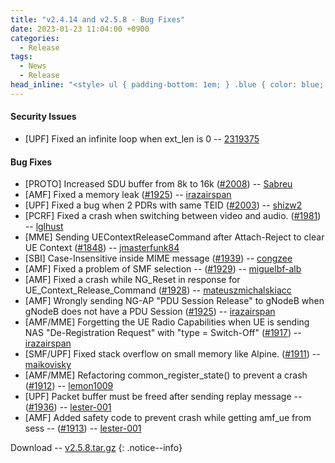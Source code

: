 ```yaml
---
title: "v2.4.14 and v2.5.8 - Bug Fixes"
date: 2023-01-23 11:04:00 +0900
categories:
  - Release
tags:
  - News
  - Release
head_inline: "<style> ul { padding-bottom: 1em; } .blue { color: blue; }</style>"
---
```


#### Security Issues
- [UPF] Fixed an infinite loop when ext_len is 0 -- [2319375](https://github.com/open5gs/open5gs/commit/2319375ea7084e6e9f5db6f16853f7f8c146aa86)

#### Bug Fixes
- [PROTO] Increased SDU buffer from 8k to 16k ([#2008](https://github.com/open5gs/open5gs/issues/2008)) -- [Sabreu](https://github.com/Sabreu)
- [AMF] Fixed a memory leak ([#1925](https://github.com/open5gs/open5gs/issues/1925)) -- [irazairspan](https://github.com/irazairspan)
- [UPF] Fixed a bug when 2 PDRs with same TEID ([#2003](https://github.com/open5gs/open5gs/issues/2003)) -- [shizw2](https://github.com/shizw2)
- [PCRF] Fixed a crash when switching between video and audio.  ([#1981](https://github.com/open5gs/open5gs/issues/1981)) -- [lglhust](https://github.com/lglhust)
- [MME] Sending UEContextReleaseCommand after Attach-Reject to clear UE Context ([#1848](https://github.com/open5gs/open5gs/issues/1848)) -- [jmasterfunk84](https://github.com/jmasterfunk84)
- [SBI] Case-Insensitive inside MIME message ([#1939](https://github.com/open5gs/open5gs/issues/1939)) -- [congzee](https://github.com/congzee)
- [AMF] Fixed a problem of SMF selection -- ([#1929](https://github.com/open5gs/open5gs/pull/1929)) -- [miguelbf-alb](https://github.com/miguelbf-alb)
- [AMF] Fixed a crash while NG_Reset in response for UE_Context_Release_Command ([#1928](https://github.com/open5gs/open5gs/issues/1928)) -- [mateuszmichalskiacc](https://github.com/mateuszmichalskiacc)
- [AMF] Wrongly sending NG-AP "PDU Session Release" to gNodeB when gNodeB does not have a PDU Session ([#1925](https://github.com/open5gs/open5gs/issues/1925)) -- [irazairspan](https://github.com/irazairspan)
- [AMF/MME] Forgetting the UE Radio Capabilities when UE is sending NAS "De-Registration Request" with "type = Switch-Off" ([#1917](https://github.com/open5gs/open5gs/issues/1917)) -- [irazairspan](https://github.com/irazairspan)
- [SMF/UPF] Fixed stack overflow on small memory like Alpine. ([#1911](https://github.com/open5gs/open5gs/issues/1911)) -- [maikovisky](https://github.com/maikovisky)
- [AMF/MME] Refactoring common_register_state() to prevent a crash ([#1912](https://github.com/open5gs/open5gs/issues/1912)) -- [lemon1009](https://github.com/lemon1009)
- [UPF] Packet buffer must be freed after sending replay message -- ([#1936](https://github.com/open5gs/open5gs/pull/1936)) -- [lester-001](https://github.com/lester-001)
- [AMF] Added safety code to prevent crash while getting amf_ue from sess -- ([#1913](https://github.com/open5gs/open5gs/pull/1913)) -- [lester-001](https://github.com/lester-001)

Download -- [v2.5.8.tar.gz](https://github.com/open5gs/open5gs/archive/v2.5.8.tar.gz)
{: .notice--info}
